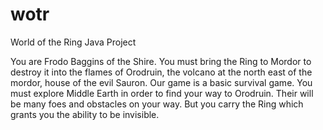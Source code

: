 # wotr
World of the Ring Java Project

You are Frodo Baggins of the Shire. You must bring the Ring to Mordor to destroy it into the flames of Orodruin, the volcano at the north east of the mordor, house of the evil Sauron. 
Our game is a basic survival game. You must explore Middle Earth in order to find your way to Orodruin. Their will be many foes and obstacles on your way. But you carry the Ring which grants you the ability to be invisible.

